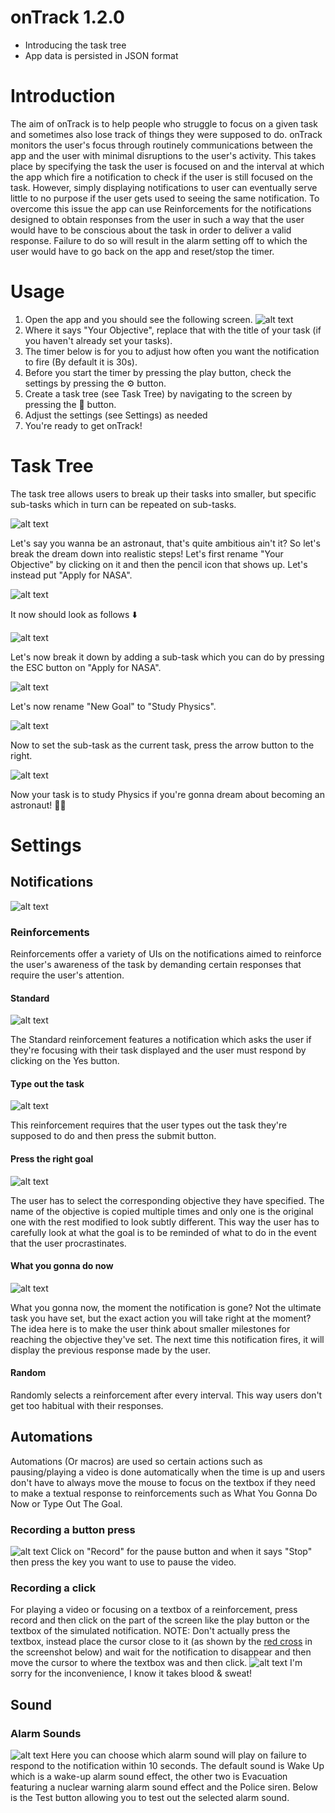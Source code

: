 # onTrack 1.2.0
- Introducing the task tree
- App data is persisted in JSON format

# Introduction
The aim of onTrack is to help people who struggle to focus on a given task and sometimes also lose track of things they were supposed to do. onTrack monitors the user's focus through routinely communications between the app and the user with minimal disruptions to the user's activity. This takes place by specifying the task the user is focused on and the interval at which the app which fire a notification to check if the user is still focused on the task. However, simply displaying notifications to user can eventually serve little to no purpose if the user gets used to seeing the same notification. To overcome this issue the app can use Reinforcements for the notifications designed to obtain responses from the user in such a way that the user would have to be conscious about the task in order to deliver a valid response. Failure to do so will result in the alarm setting off to which the user would have to go back on the app and reset/stop the timer.

# Usage
1. Open the app and you should see the following screen.
![alt text](https://github.com/markorankovic/onTrack/blob/release/1.2.0/Screenshots/0.png)
2. Where it says "Your Objective", replace that with the title of your task (if you haven't already set your tasks).
3. The timer below is for you to adjust how often you want the notification to fire (By default it is 30s).
4. Before you start the timer by pressing the play button, check the settings by pressing the ⚙️ button.
5. Create a task tree (see Task Tree) by navigating to the screen by pressing the 📃 button.
6. Adjust the settings (see Settings) as needed
7. You're ready to get onTrack!

# Task Tree
The task tree allows users to break up their tasks into smaller, but specific sub-tasks which in turn can be repeated on sub-tasks.

![alt text](https://github.com/markorankovic/onTrack/blob/release/1.2.0/Screenshots/task_tree_1.png)

Let's say you wanna be an astronaut, that's quite ambitious ain't it? 
So let's break the dream down into realistic steps! 
Let's first rename "Your Objective" by clicking on it and then the pencil icon that shows up. 
Let's instead put "Apply for NASA".

![alt text](https://github.com/markorankovic/onTrack/blob/release/1.2.0/Screenshots/task_tree_2.png)

It now should look as follows ⬇️

![alt text](https://github.com/markorankovic/onTrack/blob/release/1.2.0/Screenshots/task_tree_3.png)

Let's now break it down by adding a sub-task which you can do by pressing the ESC button on "Apply for NASA".

![alt text](https://github.com/markorankovic/onTrack/blob/release/1.2.0/Screenshots/task_tree_4.png)

Let's now rename "New Goal" to "Study Physics".

![alt text](https://github.com/markorankovic/onTrack/blob/release/1.2.0/Screenshots/task_tree_5.png)

Now to set the sub-task as the current task, press the arrow button to the right.

![alt text](https://github.com/markorankovic/onTrack/blob/release/1.2.0/Screenshots/task_tree_6.png)

Now your task is to study Physics if you're gonna dream about becoming an astronaut! 🧑‍🚀

# Settings
## Notifications
![alt text](https://github.com/markorankovic/onTrack/blob/release/1.2.0/Screenshots/notifications_settings.png)
### Reinforcements
Reinforcements offer a variety of UIs on the notifications aimed to reinforce the user's awareness of the task by demanding certain responses that require the user's attention.
#### Standard
![alt text](https://github.com/markorankovic/onTrack/blob/release/1.2.0/Screenshots/3.png)

The Standard reinforcement features a notification which asks the user if they're focusing with their task displayed and the user must respond by clicking on the Yes button.
#### Type out the task
![alt text](https://github.com/markorankovic/onTrack/blob/release/1.2.0/Screenshots/4.png)

This reinforcement requires that the user types out the task they're supposed to do and then press the submit button.
#### Press the right goal
![alt text](https://github.com/markorankovic/onTrack/blob/release/1.2.0/Screenshots/6.png)

The user has to select the corresponding objective they have specified. The name of the objective is copied multiple times and only one is the original one with the rest modified to look subtly different. This way the user has to carefully look at what the goal is to be reminded of what to do in the event that the user procrastinates. 
#### What you gonna do now
![alt text](https://github.com/markorankovic/onTrack/blob/release/1.2.0/Screenshots/8.png)

What you gonna now, the moment the notification is gone? Not the ultimate task you have set, but the exact action you will take right at the moment?
The idea here is to make the user think about smaller milestones for reaching the objective they've set. The next time this notification fires, it will display the previous response made by the user. 
#### Random
Randomly selects a reinforcement after every interval. This way users don't get too habitual with their responses.
## Automations
Automations (Or macros) are used so certain actions such as pausing/playing a video is done automatically when the time is up and users don't have to always move the mouse to focus on the textbox if they need to make a textual response to reinforcements such as What You Gonna Do Now or Type Out The Goal.
### Recording a button press
![alt text](https://github.com/markorankovic/onTrack/blob/release/1.2.0/Screenshots/recording_pause_button.png)
Click on "Record" for the pause button and when it says "Stop" then press the key you want to use to pause the video.
### Recording a click
For playing a video or focusing on a textbox of a reinforcement, press record and then click on the part of the screen like the play button or the textbox of the simulated notification. NOTE: Don't actually press the textbox, instead place the cursor close to it (as shown by the [red cross](https://www.icrc.org/en/donate) in the screenshot below) and wait for the notification to disappear and then move the cursor to where the textbox was and then click. 
![alt text](https://github.com/markorankovic/onTrack/blob/release/1.2.0/Screenshots/recording_focus_click.png)
I'm sorry for the inconvenience, I know it takes blood & sweat!
## Sound
### Alarm Sounds
![alt text](https://github.com/markorankovic/onTrack/blob/release/1.2.0/Screenshots/audio_settings.png)
Here you can choose which alarm sound will play on failure to respond to the notification within 10 seconds. The default sound is Wake Up which is a wake-up alarm sound effect, the other two is Evacuation featuring a nuclear warning alarm sound effect and the Police siren. Below is the Test button allowing you to test out the selected alarm sound.

